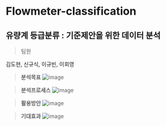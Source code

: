 # Flowmeter-classification
## 유량계 등급분류 : 기준제안을 위한 데이터 분석
> 팀원

김도현, 신규식, 이규빈, 이회영

> **분석목표**
![image](https://user-images.githubusercontent.com/101242683/206277089-6e321704-3e67-4db0-9c0f-7c5cadeff6c8.png)

> **분석프로세스**
![image](https://user-images.githubusercontent.com/101242683/206276682-d80400c8-c1ee-4a63-a1ef-58856953c5f6.png)

> **활용방안**
![image](https://user-images.githubusercontent.com/101242683/206278863-7388ed02-23dc-4061-b05a-0813676e65c8.png)

> **기대효과**
> ![image](https://user-images.githubusercontent.com/101242683/206279101-a475552a-6943-41d5-9e34-91c0bf756ed8.png)


